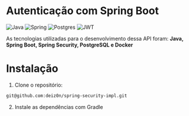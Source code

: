 # Autenticação com Spring Boot

![Java](https://img.shields.io/badge/java-%23ED8B00.svg?style=for-the-badge&logo=openjdk&logoColor=white)
![Spring](https://img.shields.io/badge/spring-%236DB33F.svg?style=for-the-badge&logo=spring&logoColor=white)
![Postgres](https://img.shields.io/badge/postgres-%23316192.svg?style=for-the-badge&logo=postgresql&logoColor=white)
![JWT](https://img.shields.io/badge/JWT-black?style=for-the-badge&logo=JSON%20web%20tokens)

As tecnologias utilizadas para o desenvolvimento dessa API foram: **Java, Spring Boot, Spring Security, PostgreSQL e Docker**

# Instalação
1. Clone o repositório:

```bash 
git@github.com:deiz0n/spring-security-impl.git
```
2. Instale as dependências com Gradle
